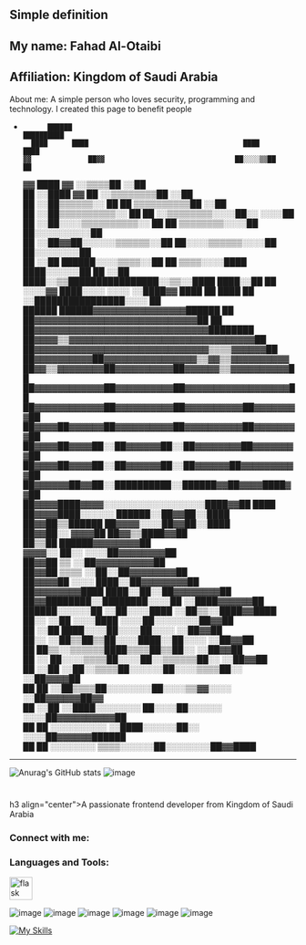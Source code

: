 Simple definition
-----------------------
My name: Fahad Al-Otaibi
--
Affiliation: Kingdom of Saudi Arabia
--
About me: A simple person who loves security, programming and technology. 
I created this page to benefit people                                  


-
            ██████                                              ██████████              
        ████      ████                                      ████          ████          
      ▓▓              ██▓▓                                ██░░░░▒▒██          ██        
    ▓▓                    ████                          ▓▓  ░░▒▒▒▒██          ░░██      
    ██              ░░████    ▓▓                      ██  ░░▒▒▒▒▒▒▒▒██          ░░██    
    ██            ░░██▒▒▒▒▒▒░░  ██                    ██  ▒▒▒▒▒▒▒▒▒▒██          ░░██    
  ██            ░░██▒▒▒▒▒▒▒▒▒▒░░  ██                ██  ░░▒▒▒▒▒▒▒▒░░░░██░░      ░░░░██  
  ██          ░░██░░░░▒▒▒▒▒▒▒▒▒▒░░  ██              ██  ▒▒▒▒▒▒▒▒░░░░██  ██░░░░░░░░░░██  
  ██          ░░██▓▓██░░░░░░▒▒▒▒▒▒░░██            ██░░░░▒▒▒▒▒▒░░░░██      ██░░░░░░░░██  
  ██        ░░██      ██████░░░░▒▒▒▒░░██          ██  ▒▒▒▒░░░░████          ████░░░░░░██
  ██      ░░██              ████░░▒▒████████████████░░▒▒░░████                  ████░░██
██    ░░░░▓▓                    ████░░░░  ░░░░    ░░████▓▓                          ████
██    ████                    ██  ░░████████████████░░░░  ██                            
██████                        ██████▓▓▓▓▓▓▓▓▓▓▓▓▓▓▓▓██████  ██                          
                            ██▓▓▓▓▓▓▓▓▓▓▓▓▓▓▓▓▓▓▓▓▓▓▓▓▓▓▓▓██  ██                        
                          ██▓▓▓▓▓▓▓▓▓▓▓▓▓▓▓▓▓▓▓▓▓▓▓▓▓▓▓▓▓▓████████                      
                          ██▓▓▓▓▒▒▓▓▓▓▓▓▓▓▓▓▓▓▓▓▓▓▓▓▓▓▓▓▓▓▓▓▓▓▓▓▓▓██                    
                        ██▓▓▓▓▓▓▓▓▓▓▓▓▓▓▓▓▓▓▓▓▓▓▓▓▓▓▓▓▓▓▒▒▒▒▓▓▓▓▓▓██                    
                        ██▓▓▓▓▓▓▓▓▓▓██▓▓▓▓▓▓▓▓▓▓▓▓▓▓▓▓▒▒▓▓▒▒▓▓▓▓▓▓▓▓▓▓                  
                      ██▓▓▒▒▓▓▓▓▓▓▓▓██▓▓▓▓▓▓▓▓▓▓██▓▓▓▓▓▓▒▒▓▓▓▓▓▓▓▓▓▓██                  
                      ██▓▓▓▓▓▓▓▓▓▓▓▓██▓▓▓▓▓▓▓▓▓▓██▓▓▓▓▓▓▓▓▓▓▓▓▓▓▓▓▓▓██                  
                      ██▓▓▓▓▓▓▓▓▓▓▓▓██▓▓▓▓▓▓▓▓▓▓██▓▓▓▓▓▓▓▓▓▓██▓▓▓▓▓▓▓▓██                
                      ██▓▓▓▓██▓▓▓▓▓▓██▓▓▓▓▓▓▓▓▓▓██▓▓▓▓▓▓▓▓▓▓██▓▓▓▓▓▓▓▓██                
                      ██▓▓▓▓██▓▓▓▓██░░██▓▓▓▓▓▓██░░██▓▓▓▓▓▓▓▓██▓▓▓▓▓▓▓▓██                
                      ██▓▓▓▓██▓▓▓▓██░░██▓▓▓▓▓▓██░░██▓▓▓▓▓▓██▓▓▓▓▓▓▓▓▓▓██                
                      ██▓▓▓▓▓▓██▓▓██░░██████████░░██████▓▓██▓▓▓▓████▓▓██                
                        ██▓▓▓▓████▓▓▓▓░░░░░░░░░░░░░░░░░░████▓▓██  ████                  
                        ██▓▓▓▓████░░░░░░          ██████░░██▓▓██░░████                  
                          ██▓▓██▒▒██████        ██▓▓▓▓░░░░██▓▓██░░████                  
                          ██▓▓██░░  ▓▓▓▓██              ██▓▓▒▒████▓▓██                  
                            ██▒▒██                      ██████▓▓▓▓▓▓▓▓██                
                              ▓▓▓▓░░        ██░░        ░░░░██▓▓▓▓▓▓▓▓██                
                              ██▓▓██            ▒▒      ░░██▓▓▓▓▓▓▓▓▓▓██                
                              ██▓▓██        ▒▒▒▒      ░░██░░██▓▓▓▓▓▓▓▓██                
                              ██▓▓▓▓██      ░░░░      ████░░██▓▓▓▓▓▓▓▓██                
                            ██▓▓▓▓▓▓▓▓████        ████░░██░░██▓▓▓▓▓▓▓▓██                
                            ██▓▓████████░░████████░░░░██  ░░████▓▓▓▓▓▓██                
                          ██████░░░░░░██  ░░██░░░░████  ░░██▒▒░░████▓▓████              
                        ██░░        ░░██  ░░░░████    ░░░░██░░░░░░░░██▓▓██              
                        ██          ░░██  ████░░░░██░░░░██░░░░      ░░██▓▓██            
                      ██░░        ░░██▒▒██▒▒██░░░░████░░██░░░░      ░░██▓▓██            
                      ██          ██▒▒░░▒▒▒▒▒▒████▒▒▒▒██▒▒██░░        ░░██▓▓██          
                      ██    ░░    ██░░░░▒▒▒▒██░░░░██░░▒▒▒▒▒▒██░░      ░░██▓▓██          
                      ██  ░░██  ░░██░░▒▒▒▒██░░░░░░██░░░░▒▒▒▒██░░      ░░██▓▓▓▓██        
                      ██  ██    ░░██▒▒▒▒██░░░░░░░░██░░░░▒▒▓▓░░░░      ░░██▓▓▓▓▓▓██▓▓    
                    ██  ░░██      ░░████░░░░░░░░  ██░░░░██░░░░░░    ░░░░██▓▓▓▓▓▓▓▓▓▓██  
                    ██  ██          ░░░░░░░░░░    ░░████░░░░░░██░░  ░░░░██▓▓▓▓▓▓██████  
                    ██  ██            ░░░░░░░░      ▒▒▒▒░░░░░░██░░░░░░░░██▓▓████   
                    

-----------------------
![Anurag's GitHub stats](https://github-readme-stats.vercel.app/api?username=anuraghazra&show_icons=true&theme=transparent) ![image](https://github.com/user-attachments/assets/3bc1dadd-7a6b-4120-a969-35fa0581b86c)

#


#
h3 align="center">A passionate frontend developer from Kingdom of Saudi Arabia
</h3>

<h3 align="left">Connect with me:</h3>
<p align="left">
</p>

<h3 align="left">Languages and Tools:</h3>
<p align="left"> <a href="https://flask.palletsprojects.com/" target="_blank" rel="noreferrer"> <img src="https://www.vectorlogo.zone/logos/pocoo_flask/pocoo_flask-icon.svg" alt="flask" width="40" height="40"/> </a> </p> 

![image](https://github.com/user-attachments/assets/8c6ee116-8df3-43a1-863d-fae3528a5a1b)
![image](https://github.com/user-attachments/assets/8e8a6fe8-a32d-48fe-97b7-db14fe6ca3e8)
![image](https://github.com/user-attachments/assets/d64da1f5-6c53-4c0b-a81d-0ee20e5b7799)
![image](https://github.com/user-attachments/assets/96038ca6-d379-4efb-b48d-017018caf5f6)
![image](https://github.com/user-attachments/assets/b66f6574-a055-4ead-b701-b9090fb952e7)
![image](https://github.com/user-attachments/assets/d483467d-c114-44cc-9add-70413353c05b)

[![My Skills](https://skillicons.dev/icons?i=js,html,css,wasm)](https://skillicons.dev)
<!--- !)

0x9ini/0x9ini is a ✨ special ✨ repository because its `README.md` (this file) appears on your GitHub profile.
You can click the Preview link to take a look at your changes.
--->

